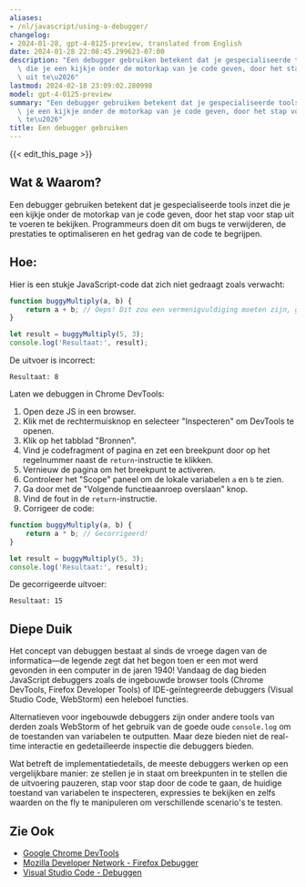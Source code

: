 ```yaml
---
aliases:
- /nl/javascript/using-a-debugger/
changelog:
- 2024-01-28, gpt-4-0125-preview, translated from English
date: 2024-01-28 22:08:45.299623-07:00
description: "Een debugger gebruiken betekent dat je gespecialiseerde tools inzet\
  \ die je een kijkje onder de motorkap van je code geven, door het stap voor stap\
  \ uit te\u2026"
lastmod: 2024-02-18 23:09:02.280998
model: gpt-4-0125-preview
summary: "Een debugger gebruiken betekent dat je gespecialiseerde tools inzet die\
  \ je een kijkje onder de motorkap van je code geven, door het stap voor stap uit\
  \ te\u2026"
title: Een debugger gebruiken
---
```


{{< edit_this_page >}}

## Wat & Waarom?
Een debugger gebruiken betekent dat je gespecialiseerde tools inzet die je een kijkje onder de motorkap van je code geven, door het stap voor stap uit te voeren te bekijken. Programmeurs doen dit om bugs te verwijderen, de prestaties te optimaliseren en het gedrag van de code te begrijpen.

## Hoe:
Hier is een stukje JavaScript-code dat zich niet gedraagt zoals verwacht:

```javascript
function buggyMultiply(a, b) {
    return a + b; // Oeps! Dit zou een vermenigvuldiging moeten zijn, geen optelling.
}

let result = buggyMultiply(5, 3);
console.log('Resultaat:', result);
```

De uitvoer is incorrect:
```
Resultaat: 8
```

Laten we debuggen in Chrome DevTools:

1. Open deze JS in een browser.
2. Klik met de rechtermuisknop en selecteer "Inspecteren" om DevTools te openen.
3. Klik op het tabblad "Bronnen".
4. Vind je codefragment of pagina en zet een breekpunt door op het regelnummer naast de `return`-instructie te klikken.
5. Vernieuw de pagina om het breekpunt te activeren.
6. Controleer het "Scope" paneel om de lokale variabelen `a` en `b` te zien.
7. Ga door met de "Volgende functieaanroep overslaan" knop.
8. Vind de fout in de `return`-instructie.
9. Corrigeer de code:
```javascript
function buggyMultiply(a, b) {
    return a * b; // Gecorrigeerd!
}

let result = buggyMultiply(5, 3);
console.log('Resultaat:', result);
```

De gecorrigeerde uitvoer:
```
Resultaat: 15
```

## Diepe Duik
Het concept van debuggen bestaat al sinds de vroege dagen van de informatica—de legende zegt dat het begon toen er een mot werd gevonden in een computer in de jaren 1940! Vandaag de dag bieden JavaScript debuggers zoals de ingebouwde browser tools (Chrome DevTools, Firefox Developer Tools) of IDE-geïntegreerde debuggers (Visual Studio Code, WebStorm) een heleboel functies.

Alternatieven voor ingebouwde debuggers zijn onder andere tools van derden zoals WebStorm of het gebruik van de goede oude `console.log` om de toestanden van variabelen te outputten. Maar deze bieden niet de real-time interactie en gedetailleerde inspectie die debuggers bieden.

Wat betreft de implementatiedetails, de meeste debuggers werken op een vergelijkbare manier: ze stellen je in staat om breekpunten in te stellen die de uitvoering pauzeren, stap voor stap door de code te gaan, de huidige toestand van variabelen te inspecteren, expressies te bekijken en zelfs waarden on the fly te manipuleren om verschillende scenario's te testen.

## Zie Ook
- [Google Chrome DevTools](https://developers.google.com/web/tools/chrome-devtools)
- [Mozilla Developer Network - Firefox Debugger](https://developer.mozilla.org/nl/docs/Tools/Debugger)
- [Visual Studio Code - Debuggen](https://code.visualstudio.com/docs/editor/debugging)
